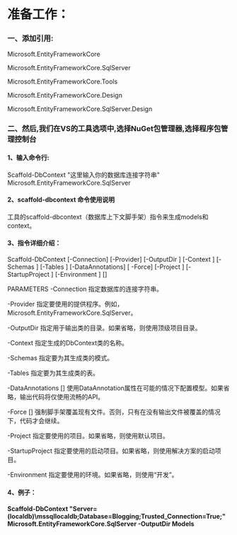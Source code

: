 # 准备工作：
### 一、添加引用:

Microsoft.EntityFrameworkCore

Microsoft.EntityFrameworkCore.SqlServer

Microsoft.EntityFrameworkCore.Tools

Microsoft.EntityFrameworkCore.Design

Microsoft.EntityFrameworkCore.SqlServer.Design	

### 二、然后,我们在VS的工具选项中,选择NuGet包管理器,选择程序包管理控制台

#### 1、输入命令行:

Scaffold-DbContext "这里输入你的数据库连接字符串" Microsoft.EntityFrameworkCore.SqlServer

#### 2、scaffold-dbcontext 命令使用说明
工具的scaffold-dbcontext（数据库上下文脚手架）指令来生成models和context。

#### 3、指令详细介绍：

Scaffold-DbContext [-Connection] <String> [-Provider] <String> [-OutputDir <String>] [-Context <String>] 
[-Schemas <String>] [-Tables <String>] [-DataAnnotations] [ -Force] [-Project <String>] 
[-StartupProject <String>] [-Environment <String>] [<CommonParameters>]

PARAMETERS 
-Connection <String> 
指定数据库的连接字符串。

-Provider <String> 
指定要使用的提供程序。例如，Microsoft.EntityFrameworkCore.SqlServer。

-OutputDir <String> 
指定用于输出类的目录。如果省略，则使用顶级项目目录。

-Context <String> 
指定生成的DbContext类的名称。

-Schemas <String> 
指定要为其生成类的模式。

-Tables <String> 
指定要为其生成类的表。

-DataAnnotations [<SwitchParameter>] 
使用DataAnnotation属性在可能的情况下配置模型。如果省略，输出代码将仅使用流畅的API。

-Force [<SwitchParameter>] 
强制脚手架覆盖现有文件。否则，只有在没有输出文件被覆盖的情况下，代码才会继续。

-Project <String> 
指定要使用的项目。如果省略，则使用默认项目。

-StartupProject <String> 
指定要使用的启动项目。如果省略，则使用解决方案的启动项目。

-Environment <String> 
指定要使用的环境。如果省略，则使用“开发”。

 

#### 4、例子：
#### Scaffold-DbContext "Server=(localdb)\mssqllocaldb;Database=Blogging;Trusted_Connection=True;" Microsoft.EntityFrameworkCore.SqlServer -OutputDir Models




